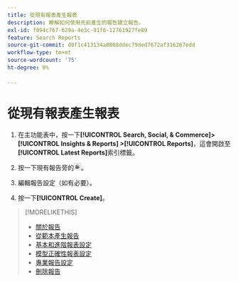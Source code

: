 ```yaml
---
title: 從現有報表產生報表
description: 瞭解如何使用先前產生的報告建立報告。
exl-id: f094c767-629a-4e3c-91f6-12761927fe89
feature: Search Reports
source-git-commit: d0f1c413134a0868ddec79ded7672af316267edd
workflow-type: tm+mt
source-wordcount: '75'
ht-degree: 0%

---
```


# 從現有報表產生報表

1. 在主功能表中，按一下&#x200B;**[!UICONTROL Search, Social, & Commerce]> [!UICONTROL Insights & Reports] >[!UICONTROL Reports]**，這會開啟至&#x200B;**[!UICONTROL Latest Reports]**&#x200B;索引標籤。

1. 按一下現有報告旁的![建立類似按鈕](/help/search-social-commerce/assets/create-similar.png "建立類似按鈕")。

1. 編輯報告設定（如有必要）。

1. 按一下&#x200B;**[!UICONTROL Create]**。

>[!MORELIKETHIS]
>
>* [關於報告](/help/search-social-commerce/reports/report-about.md)
>* [從範本產生報告](/help/search-social-commerce/reports/management/report-generate-from-template.md)
>* [基本和進階報表設定](/help/search-social-commerce/reports/management/basic-advanced/basic-advanced-report-settings.md)
>* [模型正確性報表設定](/help/search-social-commerce/reports/management/model-accuracy/model-accuracy-report-settings.md)
>* [專業報告設定](/help/search-social-commerce/reports/management/specialty/specialty-report-settings.md)
>* [刪除報告](/help/search-social-commerce/reports/management/report-delete.md)
